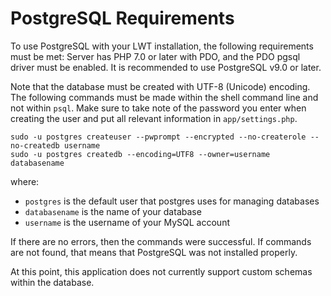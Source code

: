 # PostgreSQL Requirements

To use PostgreSQL with your LWT installation, the following requirements
must be met: Server has PHP 7.0 or later with PDO, and the PDO pgsql driver 
must be enabled. It is recommended to use PostgreSQL v9.0 or later.

Note that the database must be created with UTF-8 (Unicode) encoding. The
following commands must be made within the shell command line and not within
`psql`. Make sure to take note of the password you enter when creating the user
and put all relevant information in `app/settings.php`.

```
sudo -u postgres createuser --pwprompt --encrypted --no-createrole --no-createdb username
sudo -u postgres createdb --encoding=UTF8 --owner=username databasename
```

where:
- `postgres` is the default user that postgres uses for managing databases
- `databasename` is the name of your database
- `username` is the username of your MySQL account

If there are no errors, then the commands were successful. If commands are not
found, that means that PostgreSQL was not installed properly.

At this point, this application does not currently support custom schemas within
the database.
